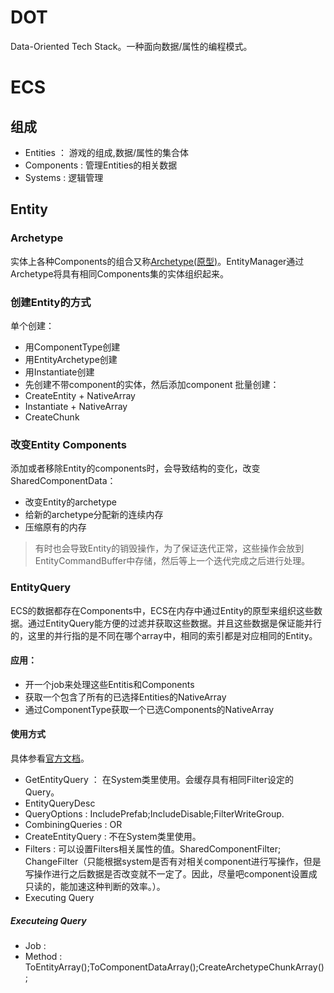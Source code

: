 # DOT
Data-Oriented Tech Stack。一种面向数据/属性的编程模式。

# ECS
## 组成
- Entities ： 游戏的组成,数据/属性的集合体
- Components : 管理Entities的相关数据
- Systems : 逻辑管理

## Entity
### Archetype
实体上各种Components的组合又称[Archetype(原型)](https://docs.unity3d.com/Packages/com.unity.entities@0.11/api/Unity.Entities.EntityArchetype.html)。EntityManager通过Archetype将具有相同Components集的实体组织起来。

### 创建Entity的方式
单个创建：
- 用ComponentType创建
- 用EntityArchetype创建
- 用Instantiate创建
- 先创建不带component的实体，然后添加component
批量创建：
- CreateEntity + NativeArray
- Instantiate + NativeArray
- CreateChunk

### 改变Entity Components
添加或者移除Entity的components时，会导致结构的变化，改变SharedComponentData：
- 改变Entity的archetype
- 给新的archetype分配新的连续内存
- 压缩原有的内存

> 有时也会导致Entity的销毁操作，为了保证迭代正常，这些操作会放到EntityCommandBuffer中存储，然后等上一个迭代完成之后进行处理。

### EntityQuery
ECS的数据都存在Components中，ECS在内存中通过Entity的原型来组织这些数据。通过EntityQuery能方便的过滤并获取这些数据。并且这些数据是保证能并行的，这里的并行指的是不同在哪个array中，相同的索引都是对应相同的Entity。

#### 应用：
- 开一个job来处理这些Entitis和Components
- 获取一个包含了所有的已选择Entities的NativeArray
- 通过ComponentType获取一个已选Components的NativeArray

#### 使用方式
具体参看[官方文档](https://docs.unity3d.com/Packages/com.unity.entities@0.11/manual/ecs_entity_query.html)。

- GetEntityQuery ： 在System类里使用。会缓存具有相同Filter设定的Query。
- EntityQueryDesc
- QueryOptions : IncludePrefab;IncludeDisable;FilterWriteGroup.
- CombiningQueries : OR
- CreateEntityQuery : 不在System类里使用。
- Filters : 可以设置Filters相关属性的值。SharedComponentFilter; ChangeFilter（只能根据system是否有对相关component进行写操作，但是写操作进行之后数据是否改变就不一定了。因此，尽量吧component设置成只读的，能加速这种判断的效率。）。
- Executing Query

##### Executeing Query
- Job :
- Method : ToEntityArray();ToComponentDataArray<T>();CreateArchetypeChunkArray();



